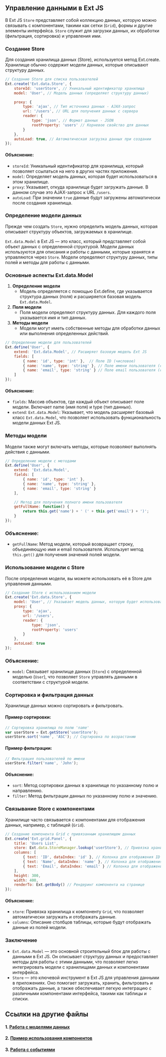 ## Управление данными в Ext JS

В Ext JS `Store` представляет собой коллекцию данных, которую можно связывать с компонентами, такими как сетки (`Grid`), формы и другие элементы интерфейса. `Store` служит для загрузки данных, их обработки (фильтрация, сортировка) и управления ими.

### Создание Store

Для создания хранилища данных (Store), используется метод Ext.create. Хранилище обычно содержит модели данных, которые описывают структуру данных.

```javascript
// Создание Store для списка пользователей
Ext.create('Ext.data.Store', {
    storeId: 'userStore', // Уникальный идентификатор хранилища
    model: 'User', // Модель данных (определяет структуру данных)

    proxy: {
        type: 'ajax', // Тип источника данных - AJAX-запрос
        url: '/users', // URL для получения данных с сервера
        reader: {
            type: 'json', // Формат данных - JSON
            rootProperty: 'users' // Корневое свойство для данных
        }
    },
    autoLoad: true, // Автоматическая загрузка данных при создании
});
```

#### Объяснение:
- `storeId`: Уникальный идентификатор для хранилища, который позволяет ссылаться на него в других частях приложения.
- `model`: Определяет модель данных, которая будет использоваться в этом хранилище.
- `proxy`: Указывает, откуда хранилище будет загружать данные. В данном случае это AJAX-запрос к URL `/users`.
- `autoLoad`: При значении `true` данные будут загружены автоматически после создания хранилища.


### Определение модели данных

Прежде чем создать `Store`, нужно определить модель данных, которая описывает структуру объектов, загружаемых в хранилище.

`Ext.data.Model` в Ext JS — это класс, который представляет собой объект данных с определенной структурой. Модели данных используются для описания и работы с данными, которые хранятся и управляются через `Store`. Модели определяют структуру данных, типы полей и методы для работы с данными.

### Основные аспекты Ext.data.Model
1. **Определение модели**
   - Модель определяется с помощью Ext.define, где указывается структура данных (поля) и расширяется базовая модель `Ext.data.Model`.
2. **Поля модели**
    - Поля модели определяют структуру данных. Для каждого поля указывается имя и тип данных.
3. **Методы модели**
    - Модели могут иметь собственные методы для обработки данных или выполнения определенных действий.

```javascript
// Определение модели для пользователей
Ext.define('User', {
    extend: 'Ext.data.Model', // Расширяет базовую модель Ext JS
    fields: [
        { name: 'id', type: 'int' },  // Поле ID (числовое)
        { name: 'name', type: 'string' }, // Поле имени пользователя (строка)
        { name: 'email', type: 'string' } // Поле email пользователя (строка)
    ]
});
```
#### Объяснение:

- `fields`: Массив объектов, где каждый объект описывает поле модели. Включает name (имя поля) и type (тип данных).
- `extend`: `Ext.data.Model`: Указывает, что модель расширяет базовый класс `Ext.data.Model`, что позволяет использовать функциональность модели данных Ext JS.

### Методы модели
Модели также могут включать методы, которые позволяют выполнять действия с данными.

```javascript
// Определение модели с методами
Ext.define('User', {
    extend: 'Ext.data.Model',
    fields: [
        { name: 'id', type: 'int' },
        { name: 'name', type: 'string' },
        { name: 'email', type: 'string' }
    ],

    // Метод для получения полного имени пользователя
    getFullName: function() {
        return this.get('name') + ' (' + this.get('email') + ')';
    }
});
```

### Объяснение:
- `getFullName`: Метод модели, который возвращает строку, объединяющую имя и email пользователя. Использует метод `this.get()` для получения значений полей модели.

### Использование модели с Store
После определения модели, вы можете использовать её в Store для управления данными.

```javascript
// Создание Store с использованием модели
Ext.create('Ext.data.Store', {
    model: 'User', // Указывает модель данных, которую будет использовать Store
    proxy: {
        type: 'ajax',
        url: '/users',
        reader: {
            type: 'json',
            rootProperty: 'users'
        }
    },
    autoLoad: true
});
```

### Объяснение:
- `model`: Связывает хранилище данных (`Store`) с определенной моделью (`User`), что позволяет `Store` управлять данными в соответствии с структурой модели.


### Сортировка и фильтрация данных

Хранилище данных можно сортировать и фильтровать.

#### Пример сортировки:

```javascript
// Сортировка хранилища по полю 'name'
var userStore = Ext.getStore('userStore');
userStore.sort('name', 'ASC'); // Сортировка по возрастанию
```

#### Пример фильтрации:

```javascript
// Фильтрация пользователей по имени
userStore.filter('name', 'John');
```

#### Объяснение:

- `sort`: Метод сортировки данных в хранилище по указанному полю и направлению.
- `filter`: Метод фильтрации данных по указанному полю и значению.

### Связывание Store с компонентами

Хранилище часто связывается с компонентами для отображения данных, например, с таблицей (`Grid`).

```javascript
// Создание компонента Grid с привязанным хранилищем данных
Ext.create('Ext.grid.Panel', {
    title: 'Users List',
    store: Ext.data.StoreManager.lookup('userStore'), // Привязка хранилища данных
    columns: [
        { text: 'ID', dataIndex: 'id' }, // Колонка для отображения ID
        { text: 'Name', dataIndex: 'name' }, // Колонка для отображения имени
        { text: 'Email', dataIndex: 'email' } // Колонка для отображения email
    ],
    height: 300,
    width: 400,
    renderTo: Ext.getBody() // Рендеринг компонента на странице
});
```

#### Объяснение:

- `store`: Привязка хранилища к компоненту `Grid`, что позволяет автоматически загружать и отображать данные.
- `columns`: Описание столбцов таблицы, которые будут отображать данные из полей модели.

### Заключение
- `Ext.data.Model` — это основной строительный блок для работы с данными в Ext JS. Он описывает структуру данных и предоставляет методы для работы с этими данными, что позволяет легко интегрировать модели с хранилищами данных и компонентами интерфейса.
- `Store` — это ключевой инструмент в Ext JS для управления данными в приложениях. Оно помогает загружать, хранить, фильтровать и отображать данные, а также обеспечивает легкую интеграцию с различными компонентами интерфейса, такими как таблицы и списки.

## Ссылки на другие файлы

#### 1. [Работа с моделями данных](./model.md)
#### 2. [Пример использования компонентов](./components.md)
#### 3. [Работа с событиями](./events.md)